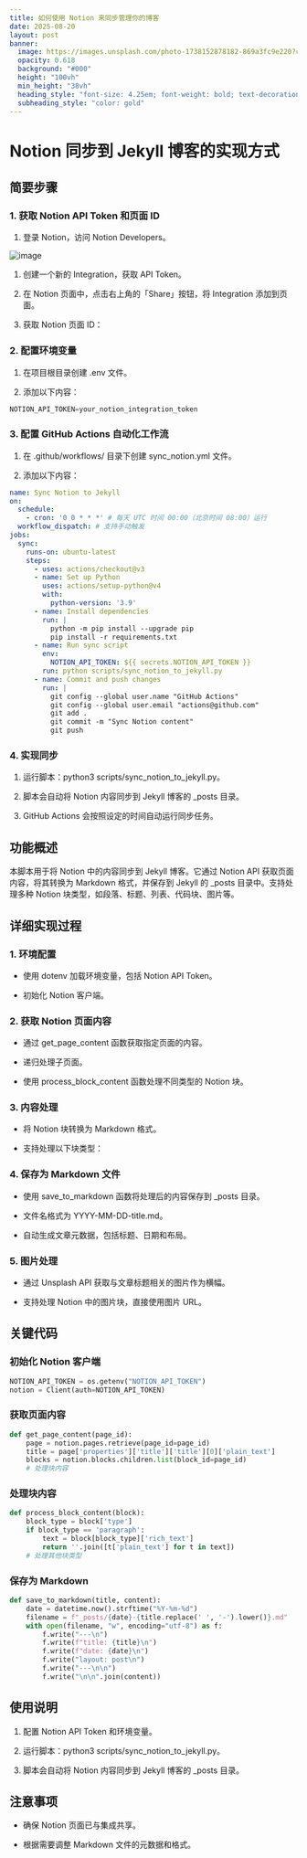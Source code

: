 ```yaml
---
title: 如何使用 Notion 来同步管理你的博客
date: 2025-08-20
layout: post
banner:
  image: https://images.unsplash.com/photo-1738152878182-869a3fc9e220?crop=entropy&cs=tinysrgb&fit=max&fm=jpg&ixid=M3w2OTIwMzJ8MHwxfHJhbmRvbXx8fHx8fHx8fDE3NTU2Nzg1MjB8&ixlib=rb-4.1.0&q=80&w=1080
  opacity: 0.618
  background: "#000"
  height: "100vh"
  min_height: "38vh"
  heading_style: "font-size: 4.25em; font-weight: bold; text-decoration: underline"
  subheading_style: "color: gold"
---
```


# Notion 同步到 Jekyll 博客的实现方式

## 简要步骤

### 1. 获取 Notion API Token 和页面 ID

1. 登录 Notion，访问 Notion Developers。

![image](https://prod-files-secure.s3.us-west-2.amazonaws.com/a7a0cc5a-89b9-4cda-8686-1fba0ca52f40/d19c1afe-dea5-4312-9333-786b0ba83054/image.png?X-Amz-Algorithm=AWS4-HMAC-SHA256&X-Amz-Content-Sha256=UNSIGNED-PAYLOAD&X-Amz-Credential=ASIAZI2LB4666XZPOD25%2F20250820%2Fus-west-2%2Fs3%2Faws4_request&X-Amz-Date=20250820T082839Z&X-Amz-Expires=3600&X-Amz-Security-Token=IQoJb3JpZ2luX2VjEIj%2F%2F%2F%2F%2F%2F%2F%2F%2F%2FwEaCXVzLXdlc3QtMiJIMEYCIQDJmJcQ8SCaUdjgGN635TYqXirV7KLs1JNymgu4zpuoXQIhAKLzKj7ZxZnknfhTEMillf86QfqNwhKLiSFINpB4JEg0KogECNH%2F%2F%2F%2F%2F%2F%2F%2F%2F%2FwEQABoMNjM3NDIzMTgzODA1IgyiFMKvLLCdl2U2PvMq3AMC5n%2Ftmy0f%2BSMt6mqQxOnFLSnDkF%2BETZB3a%2Bi%2BGHUxQNcA%2B4q6jwntTyJONFPgj%2BRcmHB7wElrGw9XYuMxUUh3xIB8iba03cBWzHR9rDyBibx%2BsYuj7ozOy1liU04TrYzbAxPjLLWN6z5A7OVg2hU9SmZbFo%2FpuHGwcDSq9%2B0NzbChwuL8Ll0xD6%2BmwEk8kV6lALz8%2FtNpApgv7CIEr1syhS6ShzjLZmMO9DcvhQr%2FmL9qWGL%2Bn3bm4C4Lvod2Fu%2FJVX5TmnmjaVL7sIT9495KkkTlZj%2FjWj%2BgKU%2BKPuSRrfRbi5nXN%2F0Pd%2FqCzyDyLXsAI%2FqaPklWLwct39pJ1362yg5IIimsEO%2FNnt41IiVP3AobwdHsWGGiM3w%2FF9ahL%2BXiKS%2FljS4lSQnpjz7%2Bu0ed8Ko32YCUy%2FwOohHUD7UNuQ5hMVbX8ulEI3qTVIEiSfYVMLDc5JyjW8zgUwNljIRSDD1vcwa9e3rP5Si130ngG61e66QY7IcRLcTKJmUMZMkvboSyNwtGKGeK%2FVMLHe9GsOGgHyE46uycnIpd5Y2uBxQkqTRZ1maZL2msjKR3EolC0bfz9438BvQArPEAcMkwH7M2BTCH81ayuDYo%2BIHSZ3UoJXPRKgrkw5cOtDC8%2BJXFBjqkAaegGLq3t8AA0hu3zU7VJZU%2Bp5lBNPG27nTdej%2FDCvxSxApkI52g6RrxqOqwqvQ91l7YK0CDSCrOfYrQw%2FXktzEJOrRlMzR7QdVpmMlxFnTfscgqUwDg72ekjd7nasdjFRaDjUHGvV%2FwZ%2B6kk1KkBYJrTEt0Og8s18WoUysEaWYPjrhG90Qdagghh4qBOd2%2B5I3f1mL5O6WBptZhVg4lRZkwKGjq&X-Amz-Signature=a5777e49eb3129582127a598088d21f2823be686dcca1e2a7f7ffad2bb88edbe&X-Amz-SignedHeaders=host&x-amz-checksum-mode=ENABLED&x-id=GetObject)

1. 创建一个新的 Integration，获取 API Token。

1. 在 Notion 页面中，点击右上角的「Share」按钮，将 Integration 添加到页面。

1. 获取 Notion 页面 ID：


### 2. 配置环境变量

1. 在项目根目录创建 .env 文件。

1. 添加以下内容：

```javascript
NOTION_API_TOKEN=your_notion_integration_token
```

### 3. 配置 GitHub Actions 自动化工作流

1. 在 .github/workflows/ 目录下创建 sync_notion.yml 文件。

1. 添加以下内容：

```yaml
name: Sync Notion to Jekyll
on:
  schedule:
    - cron: '0 0 * * *' # 每天 UTC 时间 00:00（北京时间 08:00）运行
  workflow_dispatch: # 支持手动触发
jobs:
  sync:
    runs-on: ubuntu-latest
    steps:
      - uses: actions/checkout@v3
      - name: Set up Python
        uses: actions/setup-python@v4
        with:
          python-version: '3.9'
      - name: Install dependencies
        run: |
          python -m pip install --upgrade pip
          pip install -r requirements.txt
      - name: Run sync script
        env:
          NOTION_API_TOKEN: ${{ secrets.NOTION_API_TOKEN }}
        run: python scripts/sync_notion_to_jekyll.py
      - name: Commit and push changes
        run: |
          git config --global user.name "GitHub Actions"
          git config --global user.email "actions@github.com"
          git add .
          git commit -m "Sync Notion content"
          git push
```

### 4. 实现同步

1. 运行脚本：python3 scripts/sync_notion_to_jekyll.py。

1. 脚本会自动将 Notion 内容同步到 Jekyll 博客的 _posts 目录。

1. GitHub Actions 会按照设定的时间自动运行同步任务。

## 功能概述

本脚本用于将 Notion 中的内容同步到 Jekyll 博客。它通过 Notion API 获取页面内容，将其转换为 Markdown 格式，并保存到 Jekyll 的 _posts 目录中。支持处理多种 Notion 块类型，如段落、标题、列表、代码块、图片等。

## 详细实现过程

### 1. 环境配置

- 使用 dotenv 加载环境变量，包括 Notion API Token。

- 初始化 Notion 客户端。

### 2. 获取 Notion 页面内容

- 通过 get_page_content 函数获取指定页面的内容。

- 递归处理子页面。

- 使用 process_block_content 函数处理不同类型的 Notion 块。

### 3. 内容处理

- 将 Notion 块转换为 Markdown 格式。

- 支持处理以下块类型：


### 4. 保存为 Markdown 文件

- 使用 save_to_markdown 函数将处理后的内容保存到 _posts 目录。

- 文件名格式为 YYYY-MM-DD-title.md。

- 自动生成文章元数据，包括标题、日期和布局。

### 5. 图片处理

- 通过 Unsplash API 获取与文章标题相关的图片作为横幅。

- 支持处理 Notion 中的图片块，直接使用图片 URL。

## 关键代码

### 初始化 Notion 客户端

```python
NOTION_API_TOKEN = os.getenv("NOTION_API_TOKEN")
notion = Client(auth=NOTION_API_TOKEN)
```

### 获取页面内容

```python
def get_page_content(page_id):
    page = notion.pages.retrieve(page_id=page_id)
    title = page['properties']['title']['title'][0]['plain_text']
    blocks = notion.blocks.children.list(block_id=page_id)
    # 处理块内容
```

### 处理块内容

```python
def process_block_content(block):
    block_type = block['type']
    if block_type == 'paragraph':
        text = block[block_type]['rich_text']
        return ''.join([t['plain_text'] for t in text])
    # 处理其他块类型
```

### 保存为 Markdown

```python
def save_to_markdown(title, content):
    date = datetime.now().strftime("%Y-%m-%d")
    filename = f"_posts/{date}-{title.replace(' ', '-').lower()}.md"
    with open(filename, "w", encoding="utf-8") as f:
        f.write("---\n")
        f.write(f"title: {title}\n")
        f.write(f"date: {date}\n")
        f.write("layout: post\n")
        f.write("---\n\n")
        f.write("\n\n".join(content))
```

## 使用说明

1. 配置 Notion API Token 和环境变量。

1. 运行脚本：python3 scripts/sync_notion_to_jekyll.py。

1. 脚本会自动将 Notion 内容同步到 Jekyll 博客的 _posts 目录。

## 注意事项

- 确保 Notion 页面已与集成共享。

- 根据需要调整 Markdown 文件的元数据和格式。